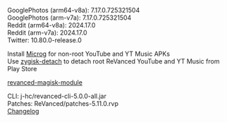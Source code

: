 GooglePhotos (arm64-v8a): 7.17.0.725321504  
GooglePhotos (arm-v7a): 7.17.0.725321504  
Reddit (arm64-v8a): 2024.17.0  
Reddit (arm-v7a): 2024.17.0  
Twitter: 10.80.0-release.0  

Install [Microg](https://github.com/ReVanced/GmsCore/releases) for non-root YouTube and YT Music APKs  
Use [zygisk-detach](https://github.com/j-hc/zygisk-detach) to detach root ReVanced YouTube and YT Music from Play Store  

[revanced-magisk-module](https://github.com/j-hc/revanced-magisk-module)
  
CLI: j-hc/revanced-cli-5.0.0-all.jar  
Patches: ReVanced/patches-5.11.0.rvp  
[Changelog](https://github.com/ReVanced/revanced-patches/releases/tag/v5.11.0)  
